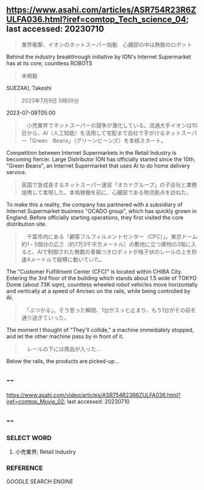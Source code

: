 ## https://www.asahi.com/articles/ASR754R23R6ZULFA036.html?iref=comtop_Tech_science_04; last accessed: 20230710

> 業界衝撃、イオンのネットスーパー始動　心臓部の中は無数のロボット

Behind the industry breakthrough initiative by ION's Internet Supermarket has at its core, countless ROBOTS

> 末崎毅

SUEZAKI, Takeshi

> 2023年7月9日 5時00分

2023-07-09T05:00

>　小売業界でネットスーパーの競争が激化している。流通大手イオンは10日から、AI（人工知能）を活用して宅配まで自社で手がけるネットスーパー「Green　Beans」（グリーンビーンズ）を本格スタート。

Competition between Internet Supermarkets in the Retail Industry is becoming fiercer. Large Distributor ION has officially started since the 10th, "Green Beans", an Internet Supermarket that uses AI to do home delivery service.  

> 英国で急成長するネットスーパー運営「オカドグループ」の子会社と業務提携して実現した。本格稼働を前に、心臓部である物流拠点を訪ねた。

To make this a reality, the company has partnered with a subsidiary of Internet Supermarket business "OCADO group", which has quickly grown in England. Before officially starting operations, they first visited the core distribution site.

>　千葉市内にある「顧客フルフィルメントセンター（CFC）」。東京ドーム約1・5個分の広さ（約7万3千平方メートル）の敷地に立つ建物の3階に入ると、AIで制御された無数の車輪つきロボットが格子状のレールの上を秒速4メートルで縦横に動いていた。

The "Customer Fulfillment Center (CFC)" is located within CHIBA City. Entering the 3rd floor of the building which stands about 1.5 wide of TOKYO Dome (about 73K sqm), countless wheeled robot vehicles move horizontally and vertically at a speed of 4m/sec on the rails, while being controlled by AI.

>　「ぶつかる」。そう思った瞬間、1台がスッと止まり、もう1台がその前を通り過ぎていった。

The moment I thought of "They'll collide," a machine immediately stopped, and let the other machine pass by in front of it.

>　レールの下には商品が入った…

Below the rails, the products are picked-up...

## --

https://www.asahi.com/video/articles/ASR754R23R6ZULFA036.html?iref=comtop_Movie_02; last accessed: 20230710

## --

### SELECT WORD

1) 小売業界; Retail Industry

### REFERENCE

GOOGLE SEARCH ENGINE
